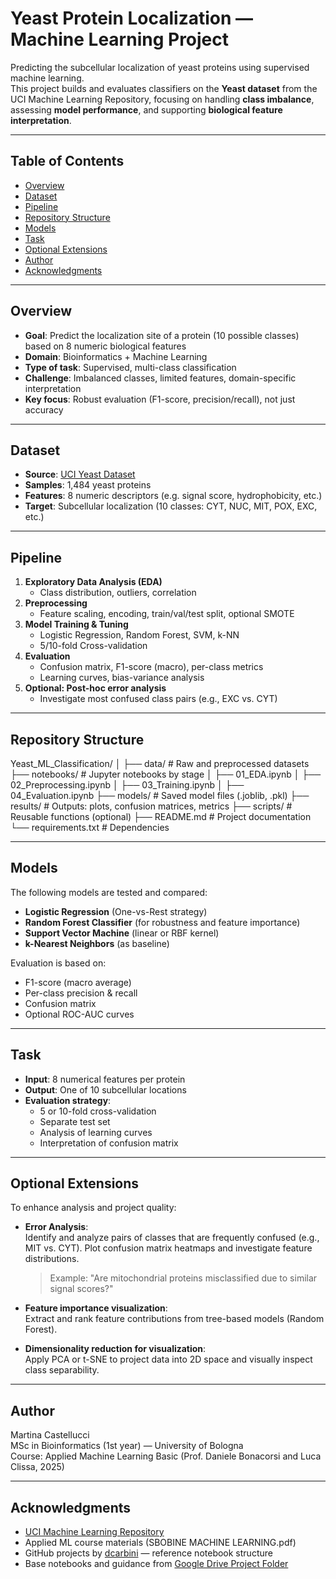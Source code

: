 # Yeast Protein Localization — Machine Learning Project

Predicting the subcellular localization of yeast proteins using supervised machine learning.  
This project builds and evaluates classifiers on the **Yeast dataset** from the UCI Machine Learning Repository, focusing on handling **class imbalance**, assessing **model performance**, and supporting **biological feature interpretation**.

---

## Table of Contents

- [Overview](#-overview)
- [Dataset](#-dataset)
- [Pipeline](#-pipeline)
- [Repository Structure](#-repository-structure)
- [Models](#-models)
- [Task](#-task)
- [Optional Extensions](#-optional-extensions)
- [Author](#-author)
- [Acknowledgments](#-acknowledgments)

---

## Overview

- **Goal**: Predict the localization site of a protein (10 possible classes) based on 8 numeric biological features  
- **Domain**: Bioinformatics + Machine Learning  
- **Type of task**: Supervised, multi-class classification  
- **Challenge**: Imbalanced classes, limited features, domain-specific interpretation  
- **Key focus**: Robust evaluation (F1-score, precision/recall), not just accuracy

---

## Dataset

- **Source**: [UCI Yeast Dataset](https://archive.ics.uci.edu/ml/datasets/Yeast)
- **Samples**: 1,484 yeast proteins  
- **Features**: 8 numeric descriptors (e.g. signal score, hydrophobicity, etc.)  
- **Target**: Subcellular localization (10 classes: CYT, NUC, MIT, POX, EXC, etc.)

---

## Pipeline

1. **Exploratory Data Analysis (EDA)**  
   - Class distribution, outliers, correlation  
2. **Preprocessing**  
   - Feature scaling, encoding, train/val/test split, optional SMOTE  
3. **Model Training & Tuning**  
   - Logistic Regression, Random Forest, SVM, k-NN  
   - 5/10-fold Cross-validation  
4. **Evaluation**  
   - Confusion matrix, F1-score (macro), per-class metrics  
   - Learning curves, bias-variance analysis  
5. **Optional: Post-hoc error analysis**  
   - Investigate most confused class pairs (e.g., EXC vs. CYT)

---

## Repository Structure

Yeast_ML_Classification/
│
├── data/ # Raw and preprocessed datasets
├── notebooks/ # Jupyter notebooks by stage
│ ├── 01_EDA.ipynb
│ ├── 02_Preprocessing.ipynb
│ ├── 03_Training.ipynb
│ ├── 04_Evaluation.ipynb
├── models/ # Saved model files (.joblib, .pkl)
├── results/ # Outputs: plots, confusion matrices, metrics
├── scripts/ # Reusable functions (optional)
├── README.md # Project documentation
└── requirements.txt # Dependencies

---

## Models

The following models are tested and compared:

- **Logistic Regression** (One-vs-Rest strategy)  
- **Random Forest Classifier** (for robustness and feature importance)  
- **Support Vector Machine** (linear or RBF kernel)  
- **k-Nearest Neighbors** (as baseline)

Evaluation is based on:
- F1-score (macro average)
- Per-class precision & recall
- Confusion matrix
- Optional ROC-AUC curves

---

## Task

- **Input**: 8 numerical features per protein  
- **Output**: One of 10 subcellular locations  
- **Evaluation strategy**:  
  - 5 or 10-fold cross-validation  
  - Separate test set  
  - Analysis of learning curves  
  - Interpretation of confusion matrix

---

## Optional Extensions

To enhance analysis and project quality:

- **Error Analysis**:  
  Identify and analyze pairs of classes that are frequently confused (e.g., MIT vs. CYT). Plot confusion matrix heatmaps and investigate feature distributions.  
  > Example: "Are mitochondrial proteins misclassified due to similar signal scores?"

- **Feature importance visualization**:  
  Extract and rank feature contributions from tree-based models (Random Forest).  

- **Dimensionality reduction for visualization**:  
  Apply PCA or t-SNE to project data into 2D space and visually inspect class separability.

---

## Author

Martina Castellucci  
MSc in Bioinformatics (1st year) — University of Bologna  
Course: Applied Machine Learning Basic (Prof. Daniele Bonacorsi and Luca Clissa, 2025)

---

## Acknowledgments

- [UCI Machine Learning Repository](https://archive.ics.uci.edu/ml/datasets/Yeast)  
- Applied ML course materials (SBOBINE MACHINE LEARNING.pdf)  
- GitHub projects by [dcarbini](https://github.com/dcarbini) — reference notebook structure  
- Base notebooks and guidance from [Google Drive Project Folder](https://drive.google.com/drive/folders/1Uxq0pH5Y-y1x-af4iGqFjkxoZ8IWQhRJ)
